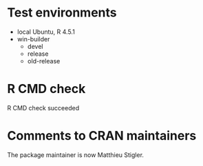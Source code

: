 # Test environments

- local Ubuntu, R 4.5.1
- win-builder
   - devel
   - release
   - old-release


# R CMD check

R CMD check succeeded

# Comments to CRAN maintainers

The package maintainer is now Matthieu Stigler.
